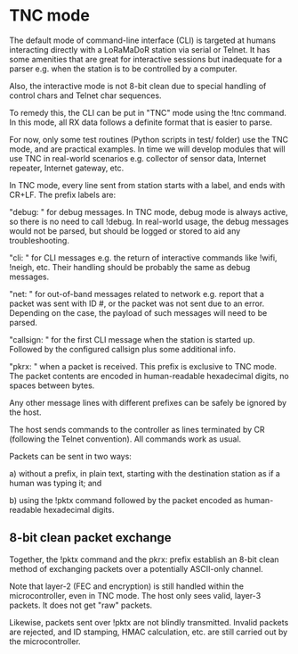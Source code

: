 # TNC mode

The default mode of command-line interface (CLI) is targeted at humans
interacting directly with a LoRaMaDoR station via serial or Telnet.
It has some amenities that are great for interactive sessions but
inadequate for a parser e.g. when the station is to be controlled by
a computer.

Also, the interactive mode is not 8-bit clean due to special handling
of control chars and Telnet char sequences.

To remedy this, the CLI can be put in "TNC" mode using the !tnc
command. In this mode, all RX data follows a definite format that is
easier to parse.

For now, only some test routines (Python scripts in test/ folder) use
the TNC mode, and are practical examples. In time we will develop 
modules that will use TNC in real-world scenarios e.g. collector of
sensor data, Internet repeater, Internet gateway, etc.

In TNC mode, every line sent from station starts with a label, and
ends with CR+LF. The prefix labels are:

"debug: " for debug messages. In TNC mode, debug mode is always active,
so there is no need to call !debug. In real-world usage, the debug
messages would not be parsed, but should be logged or stored to aid
any troubleshooting.

"cli: " for CLI messages e.g. the return of interactive commands like
!wifi, !neigh, etc. Their handling should be probably the same as
debug messages.

"net: " for out-of-band messages related to network e.g. report that
a packet was sent with ID #, or the packet was not sent due to an error.
Depending on the case, the payload of such messages will need to be
parsed.

"callsign: " for the first CLI message when the station is started up.
Followed by the configured callsign plus some additional info. 

"pkrx: " when a packet is received. This prefix is exclusive to TNC
mode. The packet contents are encoded in human-readable hexadecimal
digits, no spaces between bytes.

Any other message lines with different prefixes can be safely be ignored
by the host.

The host sends commands to the controller as lines terminated by CR
(following the Telnet convention). All commands work as usual.

Packets can be sent in two ways:

a) without a prefix, in plain text, starting with the destination station
as if a human was typing it; and

b) using the !pktx command followed by the packet encoded as human-readable
hexadecimal digits.

## 8-bit clean packet exchange

Together, the !pktx command and the pkrx: prefix establish an 8-bit clean
method of exchanging packets over a potentially ASCII-only channel.

Note that layer-2 (FEC and encryption) is still handled within the
microcontroller, even in TNC mode. The host only sees valid, layer-3
packets. It does not get "raw" packets.

Likewise, packets sent over !pktx are not blindly transmitted. Invalid
packets are rejected, and ID stamping, HMAC calculation, etc. are
still carried out by the microcontroller.
